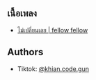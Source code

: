 ## เนื้อเพลง

- [ไม่เปลี่ยนเลย | fellow fellow](https://github.com/LetsDevWeb/lysicsCode/blob/main/%E0%B9%84%E0%B8%A1%E0%B9%88%E0%B9%80%E0%B8%9B%E0%B8%A5%E0%B8%B5%E0%B9%88%E0%B8%A2%E0%B8%99%E0%B9%80%E0%B8%A5%E0%B8%A2%20%7C%20fellow%20fellow.py)


## Authors

- Tiktok: [@khian.code.gun](https://www.tiktok.com/@khian.code.gun?_t=8n2eMDePkqV&_r=1)
